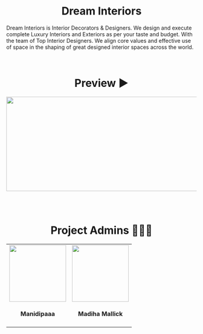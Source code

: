 <h1 align="center">
  Dream Interiors
</h1>
<p>Dream Interiors is Interior Decorators & Designers. We design and execute complete Luxury Interiors and Exteriors as per your taste and budget. With the team of Top Interior Designers. We align core values and effective use of space in the shaping of great designed interior spaces across the world.</p>

<br>

<h1 align=center> Preview ▶ </h1>
  <p align="center">
    <img src="https://user-images.githubusercontent.com/70858557/124554550-b8434400-de53-11eb-8591-6ab0dea8c1e9.gif" height="250px" width="600px">
  
<br><br>
<h1 align=center> Project Admins 👨🏻‍💻 </h1>
<table>
<tr>	
    <td align="center"><a href="https://github.com/Manidipaaa"><img src="https://avatars.githubusercontent.com/u/70858710?v=4" width=150px height=150px /></a></br> <h4>Manidipaaa</h4>
    <td align="center"><a href="https://github.com/madihamallick"><img src="https://avatars.githubusercontent.com/u/70858557?s=400&u=d233d17e8d678e7c41b9fe257527f39948a58802&v=4" width=150px height=150px /></a></br> <h4>Madiha Mallick</h4>
  </tr>
</table>

